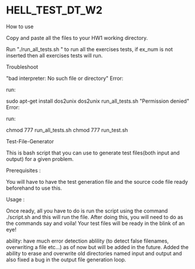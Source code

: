 # HELL_TEST_DT_W2
How to use

Copy and paste all the files to your HW1 working directory.

Run "./run_all_tests.sh " to run all the exercises tests, if ex_num is not inserted then all exercises tests will run.

Troubleshoot

"bad interpreter: No such file or directory" Error:

run:

sudo apt-get install dos2unix
dos2unix run_all_tests.sh
"Permission denied" Error:

run:

chmod 777 run_all_tests.sh
chmod 777 run_test.sh








Test-File-Generator

This is bash script that you can use to generate test files(both input and output) for a given problem.

Prerequisites :

You will have to have the test generation file and the source code file ready beforehand to use this.

Usage :

Once ready, all you have to do is run the script using the command  ./script.sh  and this will run the file.
After doing this, you will need to do as the commands say and voila! Your test files will be ready in the blink of an eye!

ability:
 have much error detection ablility (to detect false filenames, overwriting a file etc...) as of now but will be added in the future.
Added the ability to erase and overwrite old directories named input and output and also fixed a bug in the output file generation loop.


